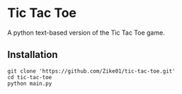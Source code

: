 # Tic Tac Toe
A python text-based version of the Tic Tac Toe game.

## Installation
```
git clone 'https://github.com/Zike01/tic-tac-toe.git'
cd tic-tac-toe
python main.py
```
